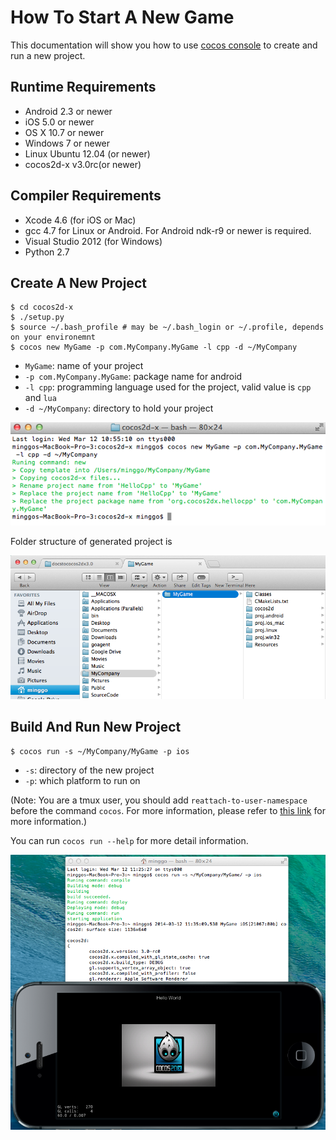 # How To Start A New Game

This documentation will show you how to use [cocos console](https://github.com/cocos2d/cocos2d-console) to create and run a new project. 

## Runtime Requirements

* Android 2.3 or newer
* iOS 5.0 or newer
* OS X 10.7 or newer
* Windows 7 or newer
* Linux Ubuntu 12.04 (or newer)
* cocos2d-x v3.0rc(or newer)

## Compiler Requirements

* Xcode 4.6 (for iOS or Mac)
* gcc 4.7 for Linux or Android. For Android ndk-r9 or newer is required.
* Visual Studio 2012 (for Windows)
* Python 2.7


## Create A New Project

    $ cd cocos2d-x
    $ ./setup.py
    $ source ~/.bash_profile # may be ~/.bash_login or ~/.profile, depends on your environemnt
    $ cocos new MyGame -p com.MyCompany.MyGame -l cpp -d ~/MyCompany

* `MyGame`: name of your project 
* `-p com.MyCompany.MyGame`: package name for android
* `-l cpp`: programming language used for the project, valid value is `cpp` and `lua`
* `-d ~/MyCompany`: directory to hold your project

![new game](res/new_game.png)

Folder structure of generated project is

![folder structure](res/folder_structure.png)

## Build And Run New Project


    $ cocos run -s ~/MyCompany/MyGame -p ios
    
* `-s`: directory of the new project
* `-p`: which platform to run on

(Note: You are a tmux user, you should add `reattach-to-user-namespace` before the command `cocos`. For more information, please refer to [this link](https://github.com/phonegap/ios-sim) for more information.)

You can run `cocos run --help` for more detail information.

![run scree](res/run_screen.png)



